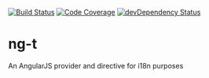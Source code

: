[![Build Status](https://travis-ci.org/FlorianLoch/ng-t.svg?branch=master)](https://travis-ci.org/FlorianLoch/ng-t)
[![Code Coverage](https://coveralls.io/repos/FlorianLoch/ng-t/badge.png)](https://coveralls.io/r/FlorianLoch/ng-t)
[![devDependency Status](https://david-dm.org/FlorianLoch/ng-t/dev-status.svg)](https://david-dm.org/FlorianLoch/ng-t#info=devDependencies)

ng-t
====

An AngularJS provider and directive for i18n purposes
